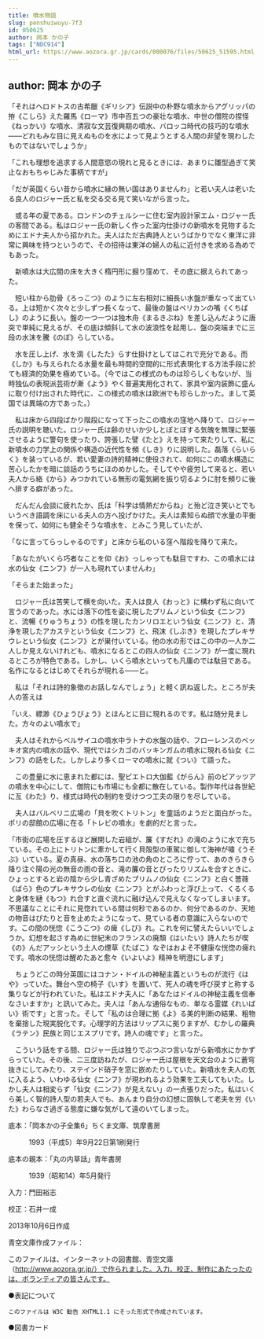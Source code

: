 ```yaml
---
title: 噴水物語
slug: penshuiwuyu-7f3
id: 050625
author: 岡本 かの子
tags: ["NDC914"]
html_url: https://www.aozora.gr.jp/cards/000076/files/50625_51595.html
---
```


## author: 岡本 かの子

「それはヘロドトスの古希臘《ギリシア》伝説中の朴野な噴水からアグリッパの拵《こしら》えた羅馬《ローマ》市中百五つの豪壮な噴水、中世の僧院の捏怪《ねっかい》な噴水、清寂な文芸復興期の噴水、バロッコ時代の技巧的な噴水――どれもみな目に見えぬものを水によって見ようとする人間の非望を現わしたものではないでしょうか」

「これも理想を追求する人間意慾の現れと見るときには、あまりに雛型過ぎて笑止なおもちゃじみた事柄ですが」

「だが英国くらい昔から噴水に縁の無い国はありませんわ」と若い夫人は老いたる良人のロジャー氏と私を交る交る見て笑いながら言った。

　或る年の夏である。ロンドンのチェルシーに住む室内設計家エム・ロジャー氏の客間である。私はロジャー氏の新しく作った室内仕掛けの新噴水を見物するためにエドナ夫人から招かれた。夫人はただ古典詩人というばかりでなく東洋に非常に興味を持つというので、その招待は東洋の婦人の私に近付きを求める為めでもあった。



　新噴水は大広間の床を大きく楕円形に掘り窪めて、その底に据えられてあった。

　短い柱から肋骨《ろっこつ》のように左右相対に細長い水盤が重なって出ている。上は短かく次々と少しずつ長くなって、最後の盤はペリカンの嘴《くちばし》のように長い。盤の一つ一つは独木舟《まるきぶね》を差し込んだように唐突で単純に見えるが、その底は傾斜して水の波浪性を起用し、盤の突端までに三段の水沫を騰《のぼ》らしている。

　水を圧し上げ、水を滴《したた》らす仕掛けとしてはこれで充分である。而《しか》も与えられたる水量を最も時間的空間的に形式表現化する方法手段に於ても経済的効果を極めている。（今ではこの様式のものは珍らしくもないが、当時独仏の表現派芸術が漸《よう》やく普遍実用化されて、家具や室内装飾に盛んに取り付け出された時代に、この様式の噴水は欧洲でも珍らしかった。まして英国では異端の方であった。）

　私は床から四段ばかり階段になって下ったこの噴水の窪地へ降りて、ロジャー氏の説明を聴いた。ロジャー氏は齢のせいか少しとぼとぼする気魄を無理に緊張させるように警句を使ったり、誇張した譬《たと》えを持って来たりして、私に新噴水の力学上の関係や構造の近代性を頻《しき》りに説明した。磊落《らいらく》を装っているが、若い愛妻の詩的精神に使役されて、如何にこの噴水構造に苦心したかを暗に談話のうちにほのめかした。そしてやや疲労して来ると、若い夫人から絡《から》みつかれている無形の電気網を振り切るように肘を頻りに後へ排する癖があった。

　だんだん会談に疲れたか、氏は「科学は情熱だからね」と殆ど泣き笑いとでもいうべき語調を床にいる夫人の方へ投げかけた。夫人は素知らぬ顔で水量の平衡を保って、如何にも健全そうな噴水を、とみこう見していたが、

「なに言ってらっしゃるのです」と床から私のいる窪へ階段を降りて来た。

「あなたがいくら巧者なことを仰《お》っしゃっても駄目ですわ、この噴水には水の仙女《ニンフ》が一人も現れていませんわ」

「そらまた始まった」

　ロジャー氏は苦笑して横を向いた。夫人は良人《おっと》に構わず私に向いて言うのであった。水には落下の性を姿に現したプリムノという仙女《ニンフ》と、流暢《りゅうちょう》の性を現したカンリロエという仙女《ニンフ》と、清浄を現したアカステという仙女《ニンフ》と、飛沫《しぶき》を現したプレキサウレという仙女《ニンフ》とが巣付いている。他の水の形ではこの中の一人か二人しか見えないけれども、噴水になるとこの四人の仙女《ニンフ》が一度に現れるところが特色である。しかし、いくら噴水といっても凡庸のでは駄目である。名作になるとはじめてそれらが現れる――と。

　私は「それは詩的象徴のお話しなんでしょう」と軽く訊ね返した。ところが夫人の答えは

「いえ、縹渺《ひょうびょう》とほんとに目に現れるのです。私は随分見ました。方々のよい噴水で」

　夫人はそれからベルサイユの噴水中ラトナの水盤の話や、フローレンスのベッキオ宮内の噴水の話や、現代ではシカゴのバッキンガムの噴水に現れる仙女《ニンフ》の話をした。しかしより多くローマの噴水に就《つい》て語った。

　この豊量に水に恵まれた都には、聖ピエトロ大伽藍《がらん》前のピアッツアの噴水を中心にして、僧院にも市場にも全都に散在している。製作年代は各世紀に亙《わた》り、様式は時代の制約を受けつつ工夫の限りを尽している。

　夫人はバルベリニ広場の「貝を吹くトリトン」を童話のようだと面白がった。ポリの邸館の広場に在る「トレビの噴水」を劇的だと言った。

「市街の広場を圧するほど展開した岩組が、簾《すだれ》の滝のように水で充ちている。その上にトリトンに牽かして行く貝殻型の車駕に御して海神が嘯《うそぶ》いている。夏の真昼、水の落ち口の池の角のところに佇って、あのきらきら降り注ぐ陽の光の無音の雨の音と、滝の簾の音とぴったりリズムを合すときに、ひょっとすると岩の陰から少し青ざめたプリムノの仙女《ニンフ》と白く薔薇《ばら》色のプレキサウレの仙女《ニンフ》とがふわっと浮び上って、くるくると身体を縺《もつ》れ合すと直ぐ流れに融け込んで見えなくなってしまいます。不思議なことにそれに見惚れている間は何秒であるのか、何分であるのか、天地の物音はぴたりと音を止めたようになって、見ている者の意識に入らないのです。この間の恍惚《こうこつ》の痺《しび》れ。これを何に譬えたらいいでしょうか。幻想を起さす為めに世紀末のフランスの廃頽《はいたい》詩人たちが喫《の》んだアッシという土人の煙草《たばこ》なぞはおよそ不健康な恍惚の痺れです。噴水の恍惚は醒めたあと愈々《いよいよ》精神を明澄にします」



　ちょうどこの時分英国にはコナン・ドイルの神秘主義というものが流行《はや》っていた。舞台へ空の椅子《いす》を置いて、死人の魂を呼び戻すと称する集りなどが行われていた。私はエドナ夫人に「あなたはドイルの神秘主義を信奉なさいますか」と訊いてみた。夫人は「あんな通俗なもの、単なる霊媒《れいばい》術です」と言った。そして「私のは合理に拠《よ》る美的判断の結果、粗物を棄捨した現実脱化です。心理学的方法はリップスに拠りますが、むかしの羅典《ラテン》民族と同じエスプリです。詩人の魂です」と言った。



　こういう話をする間、ロジャー氏は独りでぶつぶつ言いながら新噴水にかかずらっていた。その後、二三度訪ねたが、ロジャー氏は屋根を天文台のように蒼穹抜きにしてみたり、ステインド硝子を窓に嵌めたりしていた。新噴水を夫人の気に入るよう、いわゆる仙女《ニンフ》が現われるよう効果を工夫してもいた。しかし夫人は相変らず「仙女《ニンフ》が見えない」の一点張りだった。私はいくら美しく智的詩人型の若夫人でも、あんまり自分の幻想に固執して老夫を労《いた》わらなさ過ぎる態度に嫌な気がして遠のいてしまった。













底本：「岡本かの子全集6」ちくま文庫、筑摩書房

　　　1993（平成5）年9月22日第1刷発行

底本の親本：「丸の内草話」青年書房

　　　1939（昭和14）年5月発行

入力：門田裕志

校正：石井一成

2013年10月6日作成

青空文庫作成ファイル：

このファイルは、インターネットの図書館、青空文庫（http://www.aozora.gr.jp/）で作られました。入力、校正、制作にあたったのは、ボランティアの皆さんです。











●表記について


	このファイルは W3C 勧告 XHTML1.1 にそった形式で作成されています。







●図書カード